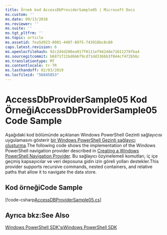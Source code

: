```yaml
---
title: Örnek kod AccessDbProviderSample05 | Microsoft Docs
ms.custom: ''
ms.date: 09/13/2016
ms.reviewer: ''
ms.suite: ''
ms.tgt_pltfrm: ''
ms.topic: article
ms.assetid: fea5d923-8001-4407-8975-743918bc8c80
caps.latest.revision: 6
ms.openlocfilehash: 92c2d4d200ea917f0111ef9424de71611270fba4
ms.sourcegitcommit: b6871f21bd666f9cd71dd336bb3f844cf472b56c
ms.translationtype: MT
ms.contentlocale: tr-TR
ms.lasthandoff: 02/03/2019
ms.locfileid: "56845853"
---
```

# <a name="accessdbprovidersample05-code-sample"></a><span data-ttu-id="60f98-102">AccessDbProviderSample05 Kod Örneği</span><span class="sxs-lookup"><span data-stu-id="60f98-102">AccessDbProviderSample05 Code Sample</span></span>

<span data-ttu-id="60f98-103">Aşağıdaki kod bölümünde açıklanan Windows PowerShell Gezinti sağlayıcısı uygulamasını gösterir [bir Windows PowerShell Gezinti sağlayıcı oluşturma](./creating-a-windows-powershell-navigation-provider.md).</span><span class="sxs-lookup"><span data-stu-id="60f98-103">The following code shows the implementation of the Windows PowerShell navigation provider described in [Creating a Windows PowerShell Navigation Provider](./creating-a-windows-powershell-navigation-provider.md).</span></span> <span data-ttu-id="60f98-104">Bu sağlayıcı özyinelemeli komutları, iç içe geçmiş kapsayıcılar ve veri deposuna gidin izin göreli yolları destekler.</span><span class="sxs-lookup"><span data-stu-id="60f98-104">This provider supports recursive commands, nested containers, and relative paths that allow it to navigate the data store.</span></span>

## <a name="code-sample"></a><span data-ttu-id="60f98-105">Kod örneği</span><span class="sxs-lookup"><span data-stu-id="60f98-105">Code Sample</span></span>

[!code-csharp[AccessDBProviderSample05.cs](../../powershell-sdk-samples/SDK-2.0/csharp/AccessDBProviderSample05/AccessDBProviderSample05.cs#L11-L1960 "AccessDBProviderSample05.cs")]

## <a name="see-also"></a><span data-ttu-id="60f98-106">Ayrıca bkz:</span><span class="sxs-lookup"><span data-stu-id="60f98-106">See Also</span></span>

[<span data-ttu-id="60f98-107">Windows PowerShell SDK'sı</span><span class="sxs-lookup"><span data-stu-id="60f98-107">Windows PowerShell SDK</span></span>](../windows-powershell-reference.md)